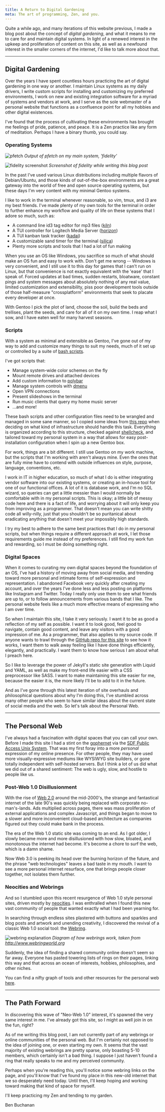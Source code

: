 ```yaml
---
title: A Return to Digital Gardening
meta: The art of programming, Zen, and you.
---
```


Quite a while ago, and many iterations of this website previous, I made a blog
post about the concept of _digital gardening_, and what it means to me to care
for and maintain digital systems. In light of a renewed interest in the upkeep
and proliferation of content on this site, as well as a newfound interest in the
smaller corners of the internet, I'd like to talk more about that.

---

## Digital Gardening

Over the years I have spent countless hours practicing the art of digital
gardening in one way or another. I maintain Linux systems as my daily drivers,
I write custom scripts for installing and customizing my preferred environments,
I work on new and existing integration software for a myriad of systems and
vendors at work, and I serve as the sole webmaster of a personal website that
functions as a confluence point for all my hobbies and other digital existences.

I've found that the process of cultivating these environments has brought me
feelings of pride, patience, and peace. It is a Zen practice like any form of
meditation. Perhaps I have a binary thumb, you could say.

### Operating Systems

![pfetch](/assets/blog/2024-08-04-pfetch.jpg)
*Output of pfetch on my main system, 'fidelity'*

![fidelity screenshot](/assets/blog/2024-08-04-fidelity-Screenshot.jpg)
*Screenshot of fidelity while writing this blog post*

In the past I've used various Linux distributions including multiple flavors of
Debian/Ubuntu, and those kinds of out-of-the-box environments are a great
gateway into the world of free and open source operating systems, but these days
I'm very content with my minimal Gentoo systems.

I like to work in the terminal whenever reasonable, so vim, tmux, and i3 are my
best friends. I've made plenty of my own tools for the terminal in order to
further enhance my workflow and quality of life on these systems that I adore so
much, such as:

- A command line id3 tag editor for mp3 files
  ([kiln](https://github.com/Nynergy/kiln))
- A TUI controller for Logitech Media Server
  ([horizon](https://github.com/Nynergy/horizon))
- A TUI kanban task tracker ([kadai](https://github.com/Nynergy/kadai))
- A customizable sand timer for the terminal
  ([silica](https://github.com/Nynergy/silica))
- Plenty more scripts and tools that I had a lot of fun making

When you use an OS like Windows, you sacrifice so much of what should make an OS
fun and easy to work with. Don't get me wrong -- Windows is very convenient, and
I still use it to this day for games that I can't run on Linux, but that
convenience is not exactly equivalent with the 'ease' that I speak of. Forced
updates at bad times, sudden restarts, bloatware, constant pings and system
messages about absolutely nothing of any real value, limited customization and
extensibility, piss poor development tools outside of those half-measure
"crossplatform" environments that seek to placate every developer at once.

With Gentoo I pick the plot of land, choose the soil, build the beds and
trellises, plant the seeds, and care for all of it on my own time. I reap what I
sow, and I have eaten well for many harvest seasons.

### Scripts

With a system as minimal and extensible as Gentoo, I've gone out of my way to
add and customize many things to suit my needs, much of it set up or controlled
by a suite of [bash
scripts](https://github.com/Nynergy/dotfiles/tree/main/scripts).

I've got scripts that:

- Manage system-wide color schemes on the fly
- Mount remote drives and attached devices
- Add custom information to [polybar](https://github.com/polybar/polybar)
- Manage system controls with [dmenu](https://tools.suckless.org/dmenu/)
- Open VPN connections
- Present slideshows in the terminal
- Run music clients that query my home music server
- ...and more!

These bash scripts and other configuration files need to be wrangled and managed
in some sane manner, so I copied some ideas from [this
repo](https://github.com/andrew8088/dotfiles) when deciding on what kind of
infrastructure should handle this task. Everything is organized according to
this structure, checked against [shellcheck](https://www.shellcheck.net/), and
tailored toward my personal system in a way that allows for easy
post-installation configuration when I spin up a new Gentoo box.

For work, things are a bit different. I still use Gentoo on my work machine, but
the scripts that I'm working with aren't always mine. Even the ones that are
fully mine have to contend with outside influences on style, purpose, language,
conventions, etc.

I work in IT in higher education, so much of what I do is either integrating
vendor software into our existing systems, or creating an in-house tool for one
of our functional offices. A lot of it is database work, and I'm no SQL wizard,
so queries can get a little messier than I would normally be comfortable with in
my personal scripts. This is okay; a little bit of messy code here and there is
a fact of life, and worrying about it will only keep you from improving as a
programmer. That doesn't mean you can write shitty code all willy-nilly, just
that you shouldn't be so puritanical about eradicating anything that doesn't
meet your impossibly high standards.

I try my best to adhere to the same best practices that I do in my personal
scripts, but when things require a different approach at work, I let those
requirements guide me instead of my preferences. I still find my work fun and
rewarding, so I must be doing something right.

### Digital Spaces

When it comes to curating my own digital spaces beyond the foundation of an OS,
I've had a history of moving away from social media, and trending toward more
personal and intimate forms of self-expression and representation. I abandoned
Facebook very quickly after creating my account, and over the years I've done
less and less posting on platforms like Instagram and Twitter. Today I really
only use them to see what friends are up to, or to follow announcements from
various bands that I like. The personal website feels like a much more effective
means of expressing who I am over time.

So when I maintain this site, I take it very seriously. I want it to be as good
a reflection of my self as possible. I want it to look good, feel good to
navigate, contain good content, and leave any visitors with a good impression of
me. As a programmer, that also applies to my source code. If anyone wants to
trawl through the [GitHub repo for this
site](https://github.com/Nynergy/Nynergy.github.io) to see how it works, I want
them to walk away feeling like I have done things efficiently, elegantly, and
practically. I want them to know how serious I am about what I preach here.

So I like to leverage the power of Jekyll's static site generation with Liquid
and YAML, as well as make my front-end life easier with a CSS preprocessor like
SASS. I want to make maintaining this site easier for me, because the easier it
is, the more likely I'll be to add to it in the future.

And as I've gone through this latest iteration of site overhauls and
philosophical questions about why I'm doing this, I've stumbled across many
other people who seem to have similar ideas about the current state of social
media and the web. So let's talk about the Personal Web.

---

## The Personal Web

I've always had a fascination with digital spaces that you can call your own.
Before I made this site I had a stint on the
[gophernet](https://en.wikipedia.org/wiki/Gopher_(protocol)) via the [SDF Public
Access Unix
System](https://en.wikipedia.org/wiki/SDF_Public_Access_Unix_System). That was
my first foray into a more _personal_ expression of my online presence. For
other people, they may have used more visually-expressive mediums like WYSIWYG
site builders, or gone totally independent with self-hosted servers. But I think
a lot of us did what we did out of a shared sentiment: The web is ugly, slow,
and hostile to people like us.

### Post-Web 1.0 Disillusionment

With the rise of [Web 2.0](https://en.wikipedia.org/wiki/Web_2.0) around the
mid-2000's, the strange and fantastical internet of the late 90's was quickly
being replaced with corporate no-man's-lands. Ads multiplied across pages, there
was mass proliferation of external applications and complex Javascript, and
things began to move to a slower and more inconvenient cloud-based architecture
as companies figured out they could make bank in the process.

The era of the Web 1.0 static site was coming to an end. As I got older, I
slowly became more and more disillusioned with how slow, bloated, and monotonous
the internet had become. It's become a chore to surf the web, which is a damn
shame.

Now Web 3.0 is peeking its head over the burning horizon of the future, and the
phrase "web technologies" leaves a bad taste in my mouth. I want to see a more
personal internet resurface, one that brings people closer together, not
isolates them further.

### Neocities and Webrings

And so I stumbled upon this recent resurgence of Web 1.0 style personal sites,
driven mostly by [neocities](https://neocities.org/). I was enthralled when I
found this new vast community of people that wanted exactly what I had been
yearning for.

In searching through endless sites plastered with buttons and sparkles and blog
posts and artwork and unending creativity, I discovered the revival of a classic
Web 1.0 social tool: the [Webring](https://en.wikipedia.org/wiki/Webring).

![webring explanation](/assets/blog/2024-08-04-Webrings.jpg)
*Diagram of how webrings work, taken from http://www.webringworld.org*

Suddenly, the idea of finding a shared community online doesn't seem so far
away. Everyone has pasted towering lists of rings on their pages, linking this
way and that across an ocean of interests, hobbies, philosophies, and other
niches.

You can find a nifty graph of tools and other resources for the personal web
[here](https://psychcool.org/links/Personal%20Web%20Map.pdf).

---

## The Path Forward

In discovering this wave of "Neo-Web 1.0" interest, it's spawned the very same
interest in me. I've already got this site, so I might as well join in on the
fun, right?

As of me writing this blog post, I am not currently part of any webrings or
online communities of the personal web. But I'm certainly not opposed to the
idea of joining one, or even starting my own. It seems that the vast majority of
existing webrings are pretty sparse, only boasting 5-10 members, which certainly
isn't a bad thing. I suppose I just haven't found a ring that really speaks to
me and my perceived community.

Perhaps when you're reading this, you'll notice some webring links on the page,
and you'll know that I've found my place in this new-old internet that we so
desperately need today. Until then, I'll keep hoping and working toward making
that kind of space for myself.

I'll keep practicing my Zen and tending to my garden.

<div class="attrib">
Ben Buchanan
</div>
